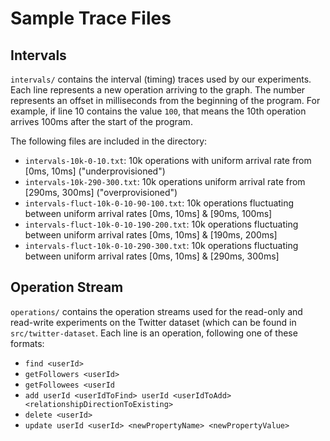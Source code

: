 # Sample Trace Files

## Intervals

```intervals/``` contains the interval (timing) traces used by our experiments. Each line represents a new operation arriving to the graph.
The number represents an offset in milliseconds from the beginning of the program. 
For example, if line 10 contains the value ``100``, that means the 10th operation arrives 100ms after the start of the program.

The following files are included in the directory:
- ```intervals-10k-0-10.txt```: 10k operations with uniform arrival rate from [0ms, 10ms] ("underprovisioned")
- ```intervals-10k-290-300.txt```: 10k operations uniform arrival rate from [290ms, 300ms] ("overprovisioned")
- ```intervals-fluct-10k-0-10-90-100.txt```: 10k operations fluctuating between uniform arrival rates [0ms, 10ms] & [90ms, 100ms]
- ```intervals-fluct-10k-0-10-190-200.txt```: 10k operations fluctuating between uniform arrival rates [0ms, 10ms] & [190ms, 200ms]
- ```intervals-fluct-10k-0-10-290-300.txt```: 10k operations fluctuating between uniform arrival rates [0ms, 10ms] & [290ms, 300ms]


## Operation Stream
```operations/``` contains the operation streams used for the read-only and read-write experiments on the Twitter dataset (which can be found in ```src/twitter-dataset```.
Each line is an operation, following one of these formats:

- ```find <userId>```
- ```getFollowers <userId>```
- ```getFollowees <userId```
- ```add userId <userIdToFind> userId <userIdToAdd> <relationshipDirectionToExisting>```
- ```delete <userId>```
- ```update userId <userId> <newPropertyName> <newPropertyValue>```

